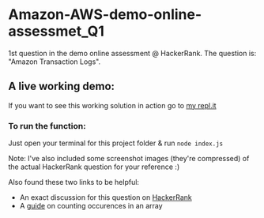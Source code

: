 # Amazon-AWS-demo-online-assessmet_Q1
1st question in the demo online assessment @ HackerRank. The question is: "Amazon Transaction Logs".


## A live working demo:
If you want to see this working solution in action go to [my repl.it](https://replit.com/@raulbarriga/Amazon-demo-online-assessmetQ1#index.js)

### To run the function:
Just open your terminal for this project folder & run `node index.js`

Note: I've also included some screenshot images (they're compressed) of the actual HackerRank question for your reference :)

Also found these two links to be helpful:
- An exact discussion for this question on [HackerRank](https://leetcode.com/discuss/interview-question/989768/Amazon-or-OA-2020-or-Transaction-logs)
- A [guide](https://bobbyhadz.com/blog/javascript-count-occurrences-of-each-element-in-array#:~:text=To%20count%20the%20occurrences%20of%20each%20element%20in%20an%20array%3A&text=Use%20the%20for...of,1%20if%20it%20doesn't.) on counting occurences in an array
